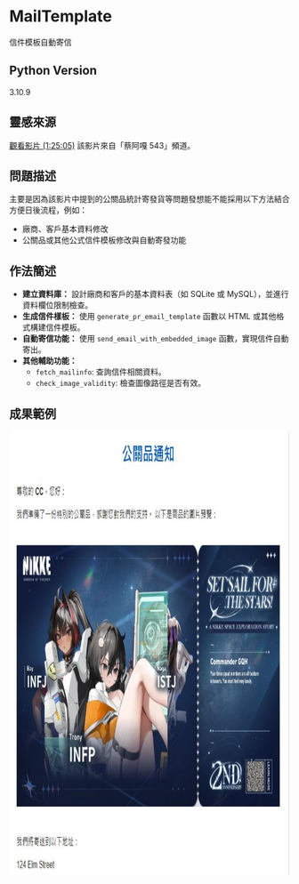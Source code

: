 # MailTemplate
信件模板自動寄信
## Python Version
3.10.9
## 靈感來源
[觀看影片 (1:25:05)](https://www.youtube.com/watch?v=-bBYmMembAw&t=5105s)
該影片來自「蔡阿嘎 543」頻道。
## 問題描述
主要是因為該影片中提到的公關品統計寄發貨等問題發想能不能採用以下方法結合方便日後流程，例如：
- 廠商、客戶基本資料修改
- 公關品或其他公式信件模板修改與自動寄發功能

## 作法簡述
- **建立資料庫：** 設計廠商和客戶的基本資料表（如 SQLite 或 MySQL），並進行資料欄位限制檢查。
- **生成信件樣板：** 使用 `generate_pr_email_template` 函數以 HTML 或其他格式構建信件模板。
- **自動寄信功能：** 使用 `send_email_with_embedded_image` 函數，實現信件自動寄出。
- **其他輔助功能：**
  - `fetch_mailinfo`: 查詢信件相關資料。
  - `check_image_validity`: 檢查圖像路徑是否有效。

## 成果範例
<img src="res/res.JPG" alt="成果圖像" width="800" height="800">
